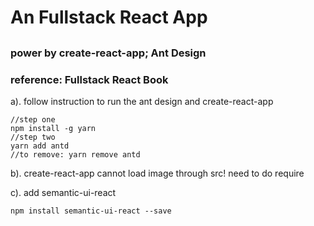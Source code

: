 # An Fullstack React App
##
### power by create-react-app; Ant Design
### reference: Fullstack React Book

a). follow instruction to run the ant design and create-react-app
```
//step one
npm install -g yarn
//step two
yarn add antd
//to remove: yarn remove antd
```
b). create-react-app cannot load image through src! need to do require

c). add semantic-ui-react
```
npm install semantic-ui-react --save
```
